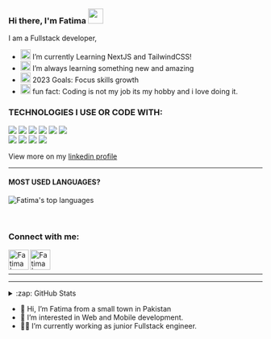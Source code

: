 ### Hi there, I'm Fatima <img width="30" src="https://emojis.slackmojis.com/emojis/images/1536351075/4594/blob-wave.gif?1536351075" />




I am a Fullstack developer, 
- <img width="20" src="https://emojis.slackmojis.com/emojis/images/1590587834/9224/workflow.png?1590587834" /> I’m currently Learning NextJS and TailwindCSS!
- <img width="20" src="https://emojis.slackmojis.com/emojis/images/1492722365/2086/reading.gif" /> I’m always learning something new and amazing
- <img width="20" src="https://emojis.slackmojis.com/emojis/images/1608799139/11887/happy-new-year.gif?1608799139" />  2023 Goals: Focus skills growth
- <img width="20" src="https://emojis.slackmojis.com/emojis/images/1594314885/9662/fbwow.gif?1594314885" />  fun fact: Coding is not my job its my hobby and i love doing it. 

### TECHNOLOGIES I USE OR CODE WITH:

<img src="https://img.shields.io/badge/typescript%20-%23323330.svg?&style=for-the-badge&logo=typescript&logoColor=%23F7DF1E"/> <img src="https://img.shields.io/badge/javascript%20-%23323330.svg?&style=for-the-badge&logo=javascript&logoColor=%23F7DF1E"/>  <img src="https://img.shields.io/badge/react%20-%2320232a.svg?&style=for-the-badge&logo=react"/>  <img src="https://img.shields.io/badge/react_native%20-%2320232a.svg?&style=for-the-badge&logo=react&logoColor=%2361DAFB"/> <img src="https://img.shields.io/badge/node.js%20-%2343853D.svg?&style=for-the-badge&logo=node.js&logoColor=white"/>  <img src="https://img.shields.io/badge/express.js%20-%23404d59.svg?&style=for-the-badge"/>  
<img src="https://img.shields.io/badge/redux%20-%23593d88.svg?&style=for-the-badge&logo=redux&logoColor=white"/> <img src="https://img.shields.io/badge/git%20-%23F05033.svg?&style=for-the-badge&logo=git&logoColor=white"/> <img src ="https://img.shields.io/badge/MongoDB-%234ea94b.svg?&style=for-the-badge&logo=mongodb&logoColor=white"/> <img src="https://img.shields.io/badge/github%20-%23121011.svg?&style=for-the-badge&logo=github&logoColor=white"/>

View more on my  <a href="https://www.linkedin.com/in/fatima-ali-work/" target="_blank" >linkedin profile </a>

---


#### MOST USED LANGUAGES?


  ![Fatima's top languages](https://github-readme-stats.vercel.app/api/top-langs/?username=devdotfatima&hide=css,html&show_icons=true&hide_border=true)
 
 <br/>
 
 ### Connect with me:

[<img align="left" alt="Fatima | LinkedIn" height="40px" width="40px" src="https://emojis.slackmojis.com/emojis/images/1470343326/711/linkedin.png?1470343326" />][linkedin]

[<img align="left" alt="Fatima | Mail" height="40px" width="40px" src="https://emojis.slackmojis.com/emojis/images/1643514045/38/gmail.png?1643514045" />][email]

<br />
<br/>








---



<!-- <details>
  <summary>:zap: Recent GitHub Activity</summary>
  
<!--START_SECTION:activity-->

<!--END_SECTION:activity-->

<!-- </details> -->

 ---



<details>
  <summary>:zap: GitHub Stats</summary>

 ![Fatima's github stats](https://github-readme-stats.vercel.app/api?username=devdotfatima&count_private=true&hide_border=true&custom_title=My%20Github%20Stats&show_icons=true&hide=stars)
 
 
 
 
 
</details>


[linkedin]: https://www.linkedin.com/in/fatima-ali-work/
[email]:<mailto:fatimaaliforwork@gmail.com>
- 👋 Hi, I’m Fatima from a small town in Pakistan
- 🧠 I’m interested in Web and Mobile development.
- 👩‍💻 I’m currently working as junior Fullstack engineer.

   

<!---
annoyingoragen/annoyingoragen is a ✨ special ✨ repository because its `README.md` (this file) appears on your GitHub profile.
You can click the Preview link to take a look at your changes.
--->
